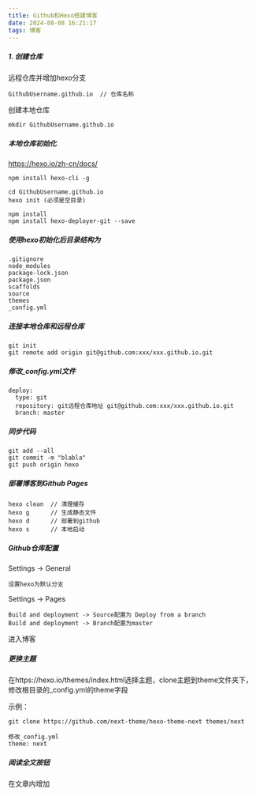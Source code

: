 ```yaml
---
title: Github和Hexo搭建博客
date: 2024-08-08 16:21:17
tags: 博客
---
```


##### 1. 创建仓库

远程仓库并增加hexo分支

```
GithubUsername.github.io  // 仓库名称
```

创建本地仓库

```
mkdir GithubUsername.github.io
```
<!--more-->

##### 本地仓库初始化

https://hexo.io/zh-cn/docs/

```
npm install hexo-cli -g

cd GithubUsername.github.io
hexo init (必须是空目录)

npm install
npm install hexo-deployer-git --save
```

##### 使用hexo初始化后目录结构为

```
.gitignore
node_modules
package-lock.json
package.json
scaffolds
source
themes
_config.yml
```

##### 连接本地仓库和远程仓库

```
git init
git remote add origin git@github.com:xxx/xxx.github.io.git
```

##### 修改_config.yml文件

```
deploy:
  type: git
  repository: git远程仓库地址 git@github.com:xxx/xxx.github.io.git
  branch: master
```

##### 同步代码

```
git add --all
git commit -m "blabla"
git push origin hexo
```

##### 部署博客到Github Pages

```
hexo clean  // 清理缓存
hexo g  	// 生成静态文件
hexo d 		// 部署到github
hexo s 		// 本地启动
```

##### Github仓库配置

Settings -> General 

```
设置hexo为默认分支
```

Settings -> Pages 

```
Build and deployment -> Source配置为 Deploy from a branch
Build and deployment -> Branch配置为master
```

进入博客

##### 更换主题

在https://hexo.io/themes/index.html选择主题，clone主题到theme文件夹下，修改根目录的_config.yml的theme字段

示例：

```
git clone https://github.com/next-theme/hexo-theme-next themes/next

修改_config.yml
theme: next
```

##### 阅读全文按钮

在文章内增加<!--more-->

